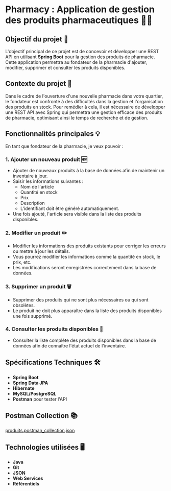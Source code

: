 # Pharmacy : Application de gestion des produits pharmaceutiques 🏥💊


## Objectif du projet 🎯
L'objectif principal de ce projet est de concevoir et développer une REST API en utilisant **Spring Boot** pour la gestion des produits de pharmacie. Cette application permettra au fondateur de la pharmacie d'ajouter, modifier, supprimer et consulter les produits disponibles.

## Contexte du projet 🏪
Dans le cadre de l'ouverture d'une nouvelle pharmacie dans votre quartier, le fondateur est confronté à des difficultés dans la gestion et l'organisation des produits en stock. Pour remédier à cela, il est nécessaire de développer une REST API avec Spring qui permettra une gestion efficace des produits de pharmacie, optimisant ainsi le temps de recherche et de gestion.

## Fonctionnalités principales 💡
En tant que fondateur de la pharmacie, je veux pouvoir :

### 1. Ajouter un nouveau produit 🆕
- Ajouter de nouveaux produits à la base de données afin de maintenir un inventaire à jour.
- Saisir les informations suivantes :
    - Nom de l'article
    - Quantité en stock
    - Prix
    - Description
    - L'identifiant doit être généré automatiquement.
- Une fois ajouté, l'article sera visible dans la liste des produits disponibles.

### 2. Modifier un produit ✏️
- Modifier les informations des produits existants pour corriger les erreurs ou mettre à jour les détails.
- Vous pourrez modifier les informations comme la quantité en stock, le prix, etc.
- Les modifications seront enregistrées correctement dans la base de données.

### 3. Supprimer un produit 🗑️
- Supprimer des produits qui ne sont plus nécessaires ou qui sont obsolètes.
- Le produit ne doit plus apparaître dans la liste des produits disponibles une fois supprimé.

### 4. Consulter les produits disponibles 📜
- Consulter la liste complète des produits disponibles dans la base de données afin de connaître l'état actuel de l'inventaire.

## Spécifications Techniques 🛠️

- **Spring Boot**
- **Spring Data JPA**
- **Hibernate**
- **MySQL/PostgreSQL**
- **Postman** pour tester l'API

## Postman Collection 📚
[produits.postman_collection.json](produits.postman_collection.json)

## Technologies utilisées 🖥️

- **Java**
- **Git**
- **JSON**
- **Web Services**
- **Référentiels**


